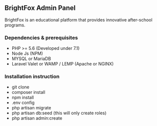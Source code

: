 ## BrightFox Admin Panel

BrightFox is an educational platform that provides innovative after-school programs. 

### Dependencies & prerequisites

- PHP >= 5.6 (Developed under 7.1)
- Node Js (NPM)
- MYSQL or MariaDB
- Laravel Valet or WAMP / LEMP (Apache or NGINX)

### Installation instruction

- git clone
- composer install
- npm install
- .env config
- php artisan migrate
- php artisan db:seed (this will only create roles)
- php artisan admin:create
